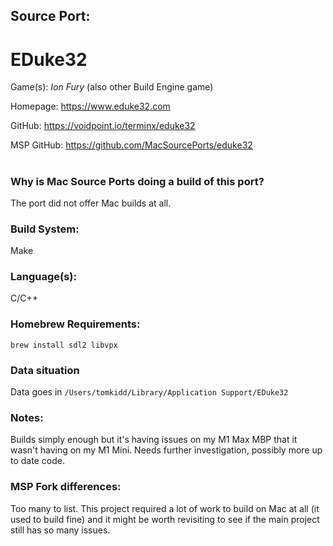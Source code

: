## Source Port:
# EDuke32

Game(s): *Ion Fury* (also other Build Engine game)

Homepage: https://www.eduke32.com

GitHub: https://voidpoint.io/terminx/eduke32

MSP GitHub: https://github.com/MacSourcePorts/eduke32

#
### Why is Mac Source Ports doing a build of this port?
The port did not offer Mac builds at all.

### Build System: 
Make

### Language(s):
C/C++

### Homebrew Requirements:

```
brew install sdl2 libvpx
```
### Data situation
Data goes in `/Users/tomkidd/Library/Application Support/EDuke32`

### Notes:
Builds simply enough but it's having issues on my M1 Max MBP that it wasn't having on my M1 Mini. Needs further investigation, possibly more up to date code. 

### MSP Fork differences:
Too many to list. This project required a lot of work to build on Mac at all (it used to build fine) and it might be worth revisiting to see if the main project still has so many issues. 